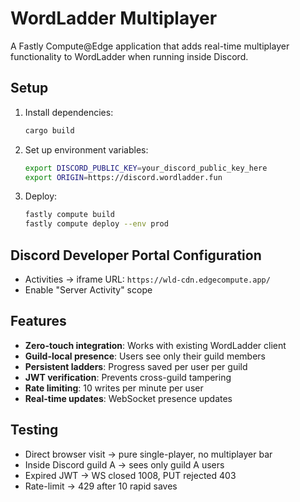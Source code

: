 # WordLadder Multiplayer

A Fastly Compute@Edge application that adds real-time multiplayer functionality to WordLadder when running inside Discord.

## Setup

1. Install dependencies:
   ```bash
   cargo build
   ```

2. Set up environment variables:
   ```bash
   export DISCORD_PUBLIC_KEY=your_discord_public_key_here
   export ORIGIN=https://discord.wordladder.fun
   ```

3. Deploy:
   ```bash
   fastly compute build
   fastly compute deploy --env prod
   ```

## Discord Developer Portal Configuration

- Activities → iframe URL: `https://wld-cdn.edgecompute.app/`
- Enable "Server Activity" scope

## Features

- **Zero-touch integration**: Works with existing WordLadder client
- **Guild-local presence**: Users see only their guild members
- **Persistent ladders**: Progress saved per user per guild
- **JWT verification**: Prevents cross-guild tampering
- **Rate limiting**: 10 writes per minute per user
- **Real-time updates**: WebSocket presence updates

## Testing

- Direct browser visit → pure single-player, no multiplayer bar
- Inside Discord guild A → sees only guild A users
- Expired JWT → WS closed 1008, PUT rejected 403
- Rate-limit → 429 after 10 rapid saves
